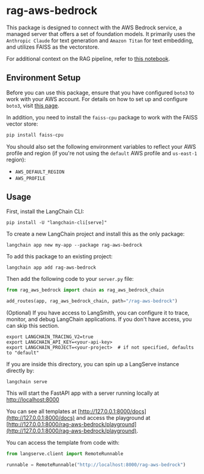 # rag-aws-bedrock

This package is designed to connect with the AWS Bedrock service, a managed server that offers a set of foundation models. It primarily uses the `Anthropic Claude` for text generation and `Amazon Titan` for text embedding, and utilizes FAISS as the vectorstore.

For additional context on the RAG pipeline, refer to [this notebook](https://github.com/aws-samples/amazon-bedrock-workshop/blob/main/03_QuestionAnswering/01_qa_w_rag_claude.ipynb).

## Environment Setup

Before you can use this package, ensure that you have configured `boto3` to work with your AWS account. For details on how to set up and configure `boto3`, visit [this page](https://boto3.amazonaws.com/v1/documentation/api/latest/guide/quickstart.html#configuration).

In addition, you need to install the `faiss-cpu` package to work with the FAISS vector store:

```bash
pip install faiss-cpu
```

You should also set the following environment variables to reflect your AWS profile and region (if you're not using the `default` AWS profile and `us-east-1` region):

* `AWS_DEFAULT_REGION`
* `AWS_PROFILE`

## Usage

First, install the LangChain CLI:

```shell
pip install -U "langchain-cli[serve]"
```

To create a new LangChain project and install this as the only package:

```shell
langchain app new my-app --package rag-aws-bedrock
```

To add this package to an existing project:

```shell
langchain app add rag-aws-bedrock
```

Then add the following code to your `server.py` file:
```python
from rag_aws_bedrock import chain as rag_aws_bedrock_chain

add_routes(app, rag_aws_bedrock_chain, path="/rag-aws-bedrock")
```

(Optional) If you have access to LangSmith, you can configure it to trace, monitor, and debug LangChain applications. If you don't have access, you can skip this section.

```shell
export LANGCHAIN_TRACING_V2=true
export LANGCHAIN_API_KEY=<your-api-key>
export LANGCHAIN_PROJECT=<your-project>  # if not specified, defaults to "default"
```

If you are inside this directory, you can spin up a LangServe instance directly by:

```shell
langchain serve
```

This will start the FastAPI app with a server running locally at [http://localhost:8000](http://localhost:8000)

You can see all templates at [http://127.0.0.1:8000/docs](http://127.0.0.1:8000/docs) and access the playground at [http://127.0.0.1:8000/rag-aws-bedrock/playground](http://127.0.0.1:8000/rag-aws-bedrock/playground).  

You can access the template from code with:

```python
from langserve.client import RemoteRunnable

runnable = RemoteRunnable("http://localhost:8000/rag-aws-bedrock")
```